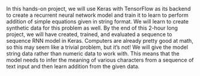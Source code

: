 In this hands-on project, we will use Keras with TensorFlow as its backend
to create a recurrent neural network model and train it to learn to perform addition of simple equations given in string format.
We will learn to create synthetic data for this problem as well. By the end of this 2-hour long project, we will have created, trained, and evaluated 
a sequence to sequence RNN model in Keras. Computers are already pretty good at math, so this may seem like a trivial problem, but it’s not! We will give 
the model string data rather than numeric data to work with. 
This means that the model needs to infer the meaning of various characters from a sequence of text input and then learn addition from the given data.
